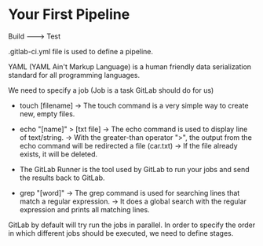 # Your First Pipeline

Build ---> Test

.gitlab-ci.yml file is used to define a pipeline.

YAML (YAML Ain't Markup Language) is a human friendly data serialization standard for all programming languages.

We need to specify a job (Job is a task GitLab should do for us)

- touch [filename]
-> The touch command is a very simple way to create new, empty files.

- echo "[name]" > [txt file]
-> The echo command is used to display line of text/string.
-> With the greater-than operator ">", the output from the echo command will be redirected a file (car.txt)
-> If the file already exists, it will be deleted.

- The GitLab Runner is the tool used by GitLab to run your jobs and send the results back to GitLab.

- grep "[word]"
-> The grep command is used for searching lines that match a regular expression.
-> It does a global search with the regular expression and prints all matching lines.

GitLab by default will try run the jobs in parallel.
In order to specify the order in which different jobs should be executed, we need to define stages.